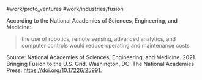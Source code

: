 #work/proto_ventures #work/industries/fusion 

According to the National Academies of Sciences, Engineering, and Medicine:
>the use of robotics, remote sensing, advanced analytics, and computer controls would reduce operating and maintenance costs

Source: National Academies of Sciences, Engineering, and Medicine. 2021. Bringing Fusion to the U.S. Grid. Washington, DC: The National Academies Press. https://doi.org/10.17226/25991.